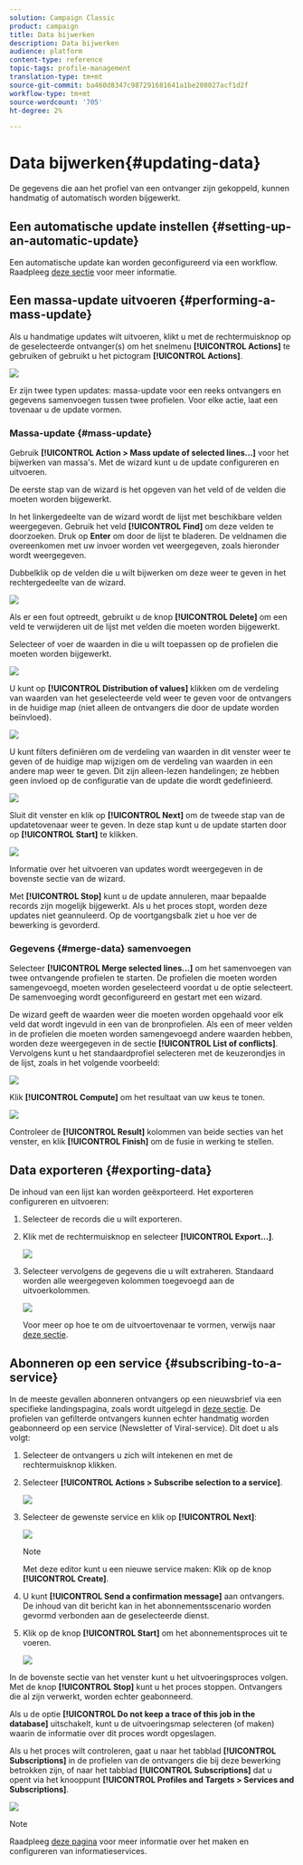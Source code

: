 ```yaml
---
solution: Campaign Classic
product: campaign
title: Data bijwerken
description: Data bijwerken
audience: platform
content-type: reference
topic-tags: profile-management
translation-type: tm+mt
source-git-commit: ba460d8347c987291681641a1be208027acf1d2f
workflow-type: tm+mt
source-wordcount: '705'
ht-degree: 2%

---
```



# Data bijwerken{#updating-data}

De gegevens die aan het profiel van een ontvanger zijn gekoppeld, kunnen handmatig of automatisch worden bijgewerkt.

## Een automatische update instellen {#setting-up-an-automatic-update}

Een automatische update kan worden geconfigureerd via een workflow. Raadpleeg [deze sectie](../../workflow/using/update-data.md) voor meer informatie.

## Een massa-update uitvoeren {#performing-a-mass-update}

Als u handmatige updates wilt uitvoeren, klikt u met de rechtermuisknop op de geselecteerde ontvanger(s) om het snelmenu **[!UICONTROL Actions]** te gebruiken of gebruikt u het pictogram **[!UICONTROL Actions]**.

![](assets/s_ncs_user_action_icon.png)

Er zijn twee typen updates: massa-update voor een reeks ontvangers en gegevens samenvoegen tussen twee profielen. Voor elke actie, laat een tovenaar u de update vormen.

### Massa-update {#mass-update}

Gebruik **[!UICONTROL Action > Mass update of selected lines...]** voor het bijwerken van massa&#39;s. Met de wizard kunt u de update configureren en uitvoeren.

De eerste stap van de wizard is het opgeven van het veld of de velden die moeten worden bijgewerkt.

In het linkergedeelte van de wizard wordt de lijst met beschikbare velden weergegeven. Gebruik het veld **[!UICONTROL Find]** om deze velden te doorzoeken. Druk op **Enter** om door de lijst te bladeren. De veldnamen die overeenkomen met uw invoer worden vet weergegeven, zoals hieronder wordt weergegeven.

Dubbelklik op de velden die u wilt bijwerken om deze weer te geven in het rechtergedeelte van de wizard.

![](assets/s_ncs_user_update_wizard01_1.png)

Als er een fout optreedt, gebruikt u de knop **[!UICONTROL Delete]** om een veld te verwijderen uit de lijst met velden die moeten worden bijgewerkt.

Selecteer of voer de waarden in die u wilt toepassen op de profielen die moeten worden bijgewerkt.

![](assets/s_ncs_user_update_wizard01_12.png)

U kunt op **[!UICONTROL Distribution of values]** klikken om de verdeling van waarden van het geselecteerde veld weer te geven voor de ontvangers in de huidige map (niet alleen de ontvangers die door de update worden beïnvloed).

![](assets/s_ncs_user_update_wizard01_2.png)

U kunt filters definiëren om de verdeling van waarden in dit venster weer te geven of de huidige map wijzigen om de verdeling van waarden in een andere map weer te geven. Dit zijn alleen-lezen handelingen; ze hebben geen invloed op de configuratie van de update die wordt gedefinieerd.

![](assets/s_ncs_user_update_wizard01_3.png)

Sluit dit venster en klik op **[!UICONTROL Next]** om de tweede stap van de updatetovenaar weer te geven. In deze stap kunt u de update starten door op **[!UICONTROL Start]** te klikken.

![](assets/s_ncs_user_update_wizard01_4.png)

Informatie over het uitvoeren van updates wordt weergegeven in de bovenste sectie van de wizard.

Met **[!UICONTROL Stop]** kunt u de update annuleren, maar bepaalde records zijn mogelijk bijgewerkt. Als u het proces stopt, worden deze updates niet geannuleerd. Op de voortgangsbalk ziet u hoe ver de bewerking is gevorderd.

### Gegevens {#merge-data} samenvoegen

Selecteer **[!UICONTROL Merge selected lines...]** om het samenvoegen van twee ontvangende profielen te starten. De profielen die moeten worden samengevoegd, moeten worden geselecteerd voordat u de optie selecteert. De samenvoeging wordt geconfigureerd en gestart met een wizard.

De wizard geeft de waarden weer die moeten worden opgehaald voor elk veld dat wordt ingevuld in een van de bronprofielen. Als een of meer velden in de profielen die moeten worden samengevoegd andere waarden hebben, worden deze weergegeven in de sectie **[!UICONTROL List of conflicts]**. Vervolgens kunt u het standaardprofiel selecteren met de keuzerondjes in de lijst, zoals in het volgende voorbeeld:

![](assets/s_ncs_user_merge_wizard01_1.png)

Klik **[!UICONTROL Compute]** om het resultaat van uw keus te tonen.

![](assets/s_ncs_user_merge_wizard01_2.png)

Controleer de **[!UICONTROL Result]** kolommen van beide secties van het venster, en klik **[!UICONTROL Finish]** om de fusie in werking te stellen.

## Data exporteren {#exporting-data}

De inhoud van een lijst kan worden geëxporteerd. Het exporteren configureren en uitvoeren:

1. Selecteer de records die u wilt exporteren.
1. Klik met de rechtermuisknop en selecteer **[!UICONTROL Export...]**.

   ![](assets/s_ncs_user_export_list.png)

1. Selecteer vervolgens de gegevens die u wilt extraheren. Standaard worden alle weergegeven kolommen toegevoegd aan de uitvoerkolommen.

   ![](assets/s_ncs_user_export_list_start.png)

   Voor meer op hoe te om de uitvoertovenaar te vormen, verwijs naar [deze sectie](../../platform/using/executing-export-jobs.md).

## Abonneren op een service {#subscribing-to-a-service}

In de meeste gevallen abonneren ontvangers op een nieuwsbrief via een specifieke landingspagina, zoals wordt uitgelegd in [deze sectie](../../delivery/using/managing-subscriptions.md). De profielen van gefilterde ontvangers kunnen echter handmatig worden geabonneerd op een service (Newsletter of Viral-service). Dit doet u als volgt:

1. Selecteer de ontvangers u zich wilt intekenen en met de rechtermuisknop klikken.
1. Selecteer **[!UICONTROL Actions > Subscribe selection to a service]**.

   ![](assets/s_ncs_user_selection_subscribe_service.png)

1. Selecteer de gewenste service en klik op **[!UICONTROL Next]**:

   ![](assets/s_ncs_user_selection_subscribe_service_2.png)

   >[!NOTE]
   >
   >Met deze editor kunt u een nieuwe service maken: Klik op de knop **[!UICONTROL Create]**.

1. U kunt **[!UICONTROL Send a confirmation message]** aan ontvangers. De inhoud van dit bericht kan in het abonnementsscenario worden gevormd verbonden aan de geselecteerde dienst.
1. Klik op de knop **[!UICONTROL Start]** om het abonnementsproces uit te voeren.

   ![](assets/s_ncs_user_selection_subscribe_service_3.png)

In de bovenste sectie van het venster kunt u het uitvoeringsproces volgen. Met de knop **[!UICONTROL Stop]** kunt u het proces stoppen. Ontvangers die al zijn verwerkt, worden echter geabonneerd.

Als u de optie **[!UICONTROL Do not keep a trace of this job in the database]** uitschakelt, kunt u de uitvoeringsmap selecteren (of maken) waarin de informatie over dit proces wordt opgeslagen.

Als u het proces wilt controleren, gaat u naar het tabblad **[!UICONTROL Subscriptions]** in de profielen van de ontvangers die bij deze bewerking betrokken zijn, of naar het tabblad **[!UICONTROL Subscriptions]** dat u opent via het knooppunt **[!UICONTROL Profiles and Targets > Services and Subscriptions]**.

![](assets/s_ncs_user_selection_subscribe_service_4.png)

>[!NOTE]
>
>Raadpleeg [deze pagina](../../delivery/using/managing-subscriptions.md) voor meer informatie over het maken en configureren van informatieservices.

